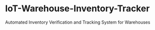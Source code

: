 # IoT-Warehouse-Inventory-Tracker
 Automated Inventory Verification and Tracking System for Warehouses
